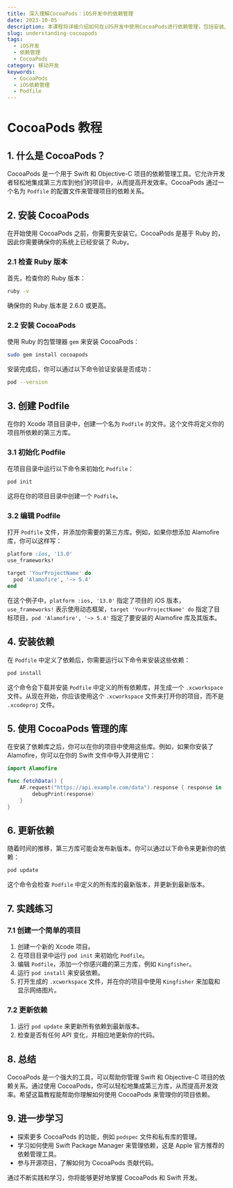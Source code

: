 ```yaml
---
title: 深入理解CocoaPods：iOS开发中的依赖管理
date: 2023-10-05
description: 本课程将详细介绍如何在iOS开发中使用CocoaPods进行依赖管理，包括安装、配置、创建和使用Podfile，以及解决常见问题。
slug: understanding-cocoapods
tags:
  - iOS开发
  - 依赖管理
  - CocoaPods
category: 移动开发
keywords:
  - CocoaPods
  - iOS依赖管理
  - Podfile
---
```


# CocoaPods 教程

## 1. 什么是 CocoaPods？

CocoaPods 是一个用于 Swift 和 Objective-C 项目的依赖管理工具。它允许开发者轻松地集成第三方库到他们的项目中，从而提高开发效率。CocoaPods 通过一个名为 `Podfile` 的配置文件来管理项目的依赖关系。

## 2. 安装 CocoaPods

在开始使用 CocoaPods 之前，你需要先安装它。CocoaPods 是基于 Ruby 的，因此你需要确保你的系统上已经安装了 Ruby。

### 2.1 检查 Ruby 版本

首先，检查你的 Ruby 版本：

```bash
ruby -v
```

确保你的 Ruby 版本是 2.6.0 或更高。

### 2.2 安装 CocoaPods

使用 Ruby 的包管理器 `gem` 来安装 CocoaPods：

```bash
sudo gem install cocoapods
```

安装完成后，你可以通过以下命令验证安装是否成功：

```bash
pod --version
```

## 3. 创建 Podfile

在你的 Xcode 项目目录中，创建一个名为 `Podfile` 的文件。这个文件将定义你的项目所依赖的第三方库。

### 3.1 初始化 Podfile

在项目目录中运行以下命令来初始化 `Podfile`：

```bash
pod init
```

这将在你的项目目录中创建一个 `Podfile`。

### 3.2 编辑 Podfile

打开 `Podfile` 文件，并添加你需要的第三方库。例如，如果你想添加 Alamofire 库，你可以这样写：

```ruby
platform :ios, '13.0'
use_frameworks!

target 'YourProjectName' do
  pod 'Alamofire', '~> 5.4'
end
```

在这个例子中，`platform :ios, '13.0'` 指定了项目的 iOS 版本，`use_frameworks!` 表示使用动态框架，`target 'YourProjectName' do` 指定了目标项目，`pod 'Alamofire', '~> 5.4'` 指定了要安装的 Alamofire 库及其版本。

## 4. 安装依赖

在 `Podfile` 中定义了依赖后，你需要运行以下命令来安装这些依赖：

```bash
pod install
```

这个命令会下载并安装 `Podfile` 中定义的所有依赖库，并生成一个 `.xcworkspace` 文件。从现在开始，你应该使用这个 `.xcworkspace` 文件来打开你的项目，而不是 `.xcodeproj` 文件。

## 5. 使用 CocoaPods 管理的库

在安装了依赖库之后，你可以在你的项目中使用这些库。例如，如果你安装了 Alamofire，你可以在你的 Swift 文件中导入并使用它：

```swift
import Alamofire

func fetchData() {
    AF.request("https://api.example.com/data").response { response in
        debugPrint(response)
    }
}
```

## 6. 更新依赖

随着时间的推移，第三方库可能会发布新版本。你可以通过以下命令来更新你的依赖：

```bash
pod update
```

这个命令会检查 `Podfile` 中定义的所有库的最新版本，并更新到最新版本。

## 7. 实践练习

### 7.1 创建一个简单的项目

1. 创建一个新的 Xcode 项目。
2. 在项目目录中运行 `pod init` 来初始化 `Podfile`。
3. 编辑 `Podfile`，添加一个你感兴趣的第三方库，例如 `Kingfisher`。
4. 运行 `pod install` 来安装依赖。
5. 打开生成的 `.xcworkspace` 文件，并在你的项目中使用 `Kingfisher` 来加载和显示网络图片。

### 7.2 更新依赖

1. 运行 `pod update` 来更新所有依赖到最新版本。
2. 检查是否有任何 API 变化，并相应地更新你的代码。

## 8. 总结

CocoaPods 是一个强大的工具，可以帮助你管理 Swift 和 Objective-C 项目的依赖关系。通过使用 CocoaPods，你可以轻松地集成第三方库，从而提高开发效率。希望这篇教程能帮助你理解如何使用 CocoaPods 来管理你的项目依赖。

## 9. 进一步学习

- 探索更多 CocoaPods 的功能，例如 `podspec` 文件和私有库的管理。
- 学习如何使用 Swift Package Manager 来管理依赖，这是 Apple 官方推荐的依赖管理工具。
- 参与开源项目，了解如何为 CocoaPods 贡献代码。

通过不断实践和学习，你将能够更好地掌握 CocoaPods 和 Swift 开发。